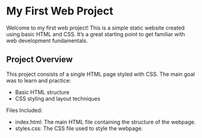 # My First Web Project

Welcome to my first web project! This is a simple static website created using basic HTML and CSS. It’s a great starting point to get familiar with web development fundamentals.

## Project Overview

This project consists of a single HTML page styled with CSS. The main goal was to learn and practice:

 - Basic HTML structure
 - CSS styling and layout techniques

Files Included:
    
 - index.html: The main HTML file containing the structure of the webpage.
 - styles.css: The CSS file used to style the webpage.
